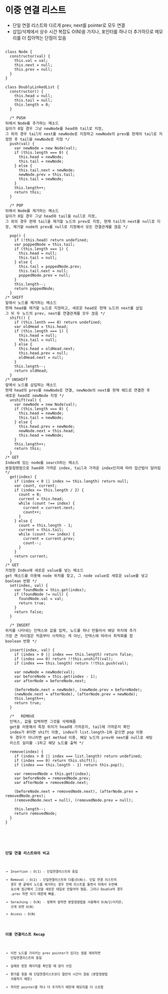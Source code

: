 # 이중 연결 리스트
* 단일 연결 리스트와 다르게 prev, next를 pointer로 모두 연결
* 삽입/삭제에서 상수 시간 복잡도 O(N)을 가지나, 포인터를 하나 더 추가하므로 메모리를 더 잡아먹는 단점이 있음

<pre>
<code>
class Node {
  constructor(val) {
    this.val = val;
    this.next = null;
    this.prev = null;
  }
}

class DoublyLinkedList {
  constructor() {
    this.head = null;
    this.tail = null;
    this.length = 0;
  }

  /* PUSH
뒤에서 Node를 추가하는 메소드
길이가 0일 경우 그냥 newNode를 head와 tail로 지정,
그 외의 경우 tail의 next를 newNode로 지정하고 newNode의 prev를 현재의 tail로 지정한 후 tail을 newNode로 지정 */
  push(val) {
    var newNode = new Node(val);
    if (this.length === 0) {
      this.head = newNode;
      this.tail = newNode;
    } else {
      this.tail.next = newNode;
      newNode.prev = this.tail;
      this.tail = newNode;
    }
    this.length++;
    return this;
  }

  /* POP
뒤에서 Node를 제거하는 메소드
길이가 0일 경우 그냥 head와 tail을 null로 지정,
그 외의 경우 현재 tail을 제거할 노드의 prev로 지정, 현재 tail의 next를 null로 지정, 제거할 node의 prev를 null로 지정해서 모든 연결관계를 끊음 */

  pop() {
    if (!this.head) return undefined;
    var poppedNode = this.tail;
    if (this.length === 1) {
      this.head = null;
      this.tail = null;
    } else {
      this.tail = poppedNode.prev;
      this.tail.next = null;
      poppedNode.prev = null;
    }
    this.length--;
    return poppedNode;
  }
/* SHIFT
앞에서 노드를 제거하는 메소드
현재 head를 제거할 노드로 지정하고, 새로운 head로 현재 노드의 next를 삽입
그 뒤 두 노드의 prev, next를 연결관계를 모두 끊음 */
  shift() {
    if (this.lenth === 0) return undefined;
    var oldHead = this.head;
    if (this.length === 1) {
      this.head = null;
      this.tail = null;
    } else {
      this.head = oldHead.next;
      this.head.prev = null;
      oldHead.next = null;
    }
    this.length--;
    return oldHead;
  }
/* UNSHIFT
앞에서 노드를 삽입하는 메소드
현재 head의 prev를 newNode로 연결, newNode의 next를 현재 헤드로 연결한 후
새로운 head로 newNode 지정 */
  unshift(val) {
    var newNode = new Node(val);
    if (this.length === 0) {
      this.head = newNode;
      this.tail = newNode;
    } else {
      this.head.prev = newNode;
      newNode.next = this.head;
      this.head = newNode;
    }
    this.length++;
    return this;
  }
/* GET
Index에 있는 node를 search하는 메소드
분할점령법으로 haed와 가까운 index, tail과 가까운 index인지에 따라 접근법이 달라짐*/
  get(index) {
    if (index < 0 || index >= this.length) return null;
    var count, current;
    if (index <= this.length / 2) {
      count = 0;
      current = this.head;
      while (count !== index) {
        current = current.next;
        count++;
      }
    } else {
      count = this.length - 1;
      current = this.tail;
      while (count !== index) {
        current = current.prev;
        count--;
      }
    }
    return current;
  }
/* GET
지정한 Index에 새로운 value를 넣는 메소드
get 메소드를 이용해 node 위치를 찾고, 그 node value로 새로운 value를 넣고 boolean 반환 */
  set(index, val) {
    var foundNode = this.get(index);
    if (foundNode != null) {
      foundNode.val = val;
      return true;
    }
    return false;
  }

  /* INSERT
위치를 나타내는 인덱스와 값을 입력, 노드를 하나 만들어서 해당 위치에 추가
가장 큰 차이점은 처음부터 시작하는 게 아닌, 인덱스에 따라서 최적화를 함
boolean 반환 */

  insert(index, val) {
    if (index > 0 || index === this.length) return false;
    if (index === 0) return !!this.unshift(val);
    if (index === this.length) return !!this.push(val);

    var newNode = newNode(val);
    var beforeNode = this.get(index - 1);
    var afterNode = beforeNode.next;

    (beforeNode.next = newNode), (newNode.prev = beforeNode);
    (newNode.next = afterNode), (afterNode.prev = newNode);
    this.length++;
    return true;
  }

  /*   REMOVE
  인덱스, 값을 입력하면 그것을 삭제해줌
  get을 이용해서 특정 위치가 head에 가까운지, tail에 가까운지 확인
  index가 0이면 shift 이용, index가 list.length-1와 같으면 pop 이용
  두 경우가 아니라면 get method 이용, 해당 노드의 prev와 next를 null로 세팅
  리스트 길이를 -1하고 해당 노드를 출력 */

  remove(index) {
    if (index > 0 || index === list.length) return undefined;
    if (index === 0) return this.shift();
    if (index === this.length - 1) return this.pop();

    var removedNode = this.get(index);
    var beforeNode = removedNode.prev;
    var afterNode = removedNode.next;

    (beforeNode.next = removedNode.next), (afterNode.prev = removedNode.prev);
    (removedNode.next = null), (removedNode.prev = null);

    this.length--;
    return removedNode;
  }
}
</pre>
<code>


### 단일 연결 리스트와의 비교

* Insertion : O(1) - 단일연결리스트와 동일
* Removal : O(1) - 단일연결리스트와 다름(O(N)). 단일 연결 리스트의 경우 맨 끝에서 노드를 제거하는 경우 전체 리스트를 돌면서 뒤에서 두번째 요소에 접근해서 그것을 새로운 테일로 만들어야 했음. 그러나 Double의 경우 .prev 하면 되기 때문에 빠름.
* Seraching : O(N) - 정확히 말하면 분할점령법을 사용해서 O(N/2)이지만, 크게 보면 O(N)
* Access : O(N)

### 이중 연결리스트 Recap
* 이전 노드를 가리키는 prev pointer가 있다는 점을 제외하면 단일연결리스트와 동일
* 실제로 방문 페이지를 확인할 때 많이 쓰임
* 뭔가를 찾을 때 단일연결리스트보다 절반의 시간이 걸림 (분할점령법 사용하기 때문)
* 하지만 pointer를 하나 더 추가하기 때문에 메모리를 더 소모함
